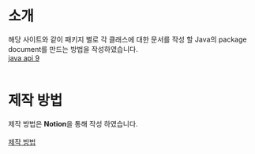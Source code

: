 # 소개

해당 사이트와 같이 패키지 별로 각 클래스에 대한 문서를 작성 할 Java의 package document를 만드는 방법을 작성하였습니다.<br>
<a href="https://docs.oracle.com/javase/8/docs/api/" target="_blank">java api 9</a><br>
<br>
# 제작 방법
제작 방법은 **Notion**을 통해 작성 하였습니다.<br><br>
<a href="https://www.notion.so/JavaDoc-0e3a4ef0d97e4d8fb42ce6cd03f5b5f4?pvs=4" target="_blank">제작 방법</a>
